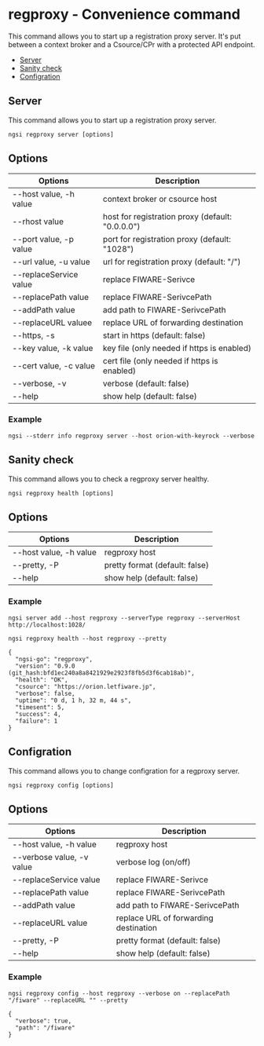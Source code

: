 # regproxy - Convenience command

This command allows you to start up a registration proxy server. It's put between a context broker and
a Csource/CPr with a protected API endpoint.

-   [Server](#server)
-   [Sanity check](#sanity-check)
-   [Configration](#config)

<a name="server"></a>

## Server

This command allows you to start up a registration proxy server.

```console
ngsi regproxy server [options]
```

## Options

| Options                | Description                                      |
| ---------------------- | ------------------------------------------------ |
| --host value, -h value | context broker or csource host                   |
| --rhost value          | host for registration proxy (default: "0.0.0.0") |
| --port value, -p value | port for registration proxy (default: "1028")    |
| --url value, -u value  | url for registration proxy (default: "/")        |
| --replaceService value | replace FIWARE-Serivce                           |
| --replacePath value    | replace FIWARE-SerivcePath                       |
| --addPath value        | add path to FIWARE-SerivcePath                   |
| --replaceURL valuee    | replace URL of forwarding destination            |
| --https, -s            | start in https (default: false)                  |
| --key value, -k value  | key file (only needed if https is enabled)       |
| --cert value, -c value | cert file (only needed if https is enabled)      |
| --verbose, -v          | verbose (default: false)                         |
| --help                 | show help (default: false)                       |

### Example

```console
ngsi --stderr info regproxy server --host orion-with-keyrock --verbose
```

<a name="sanity-check"></a>

## Sanity check

This command allows you to check a regproxy server healthy.

```console
ngsi regproxy health [options]
```

## Options

| Options                | Description                    |
| ---------------------- | ------------------------------ |
| --host value, -h value | regproxy host                  |
| --pretty, -P           | pretty format (default: false) |
| --help                 | show help (default: false)     |

### Example

```
ngsi server add --host regproxy --serverType regproxy --serverHost http://localhost:1028/
```

```
ngsi regproxy health --host regproxy --pretty
```

```
{
  "ngsi-go": "regproxy",
  "version": "0.9.0 (git_hash:bfd1ec240a8a8421929e2923f8fb5d3f6cab18ab)",
  "health": "OK",
  "csource": "https://orion.letfiware.jp",
  "verbose": false,
  "uptime": "0 d, 1 h, 32 m, 44 s",
  "timesent": 5,
  "success": 4,
  "failure": 1
}
```

<a name="config"></a>

## Configration

This command allows you to change configration for a regproxy server.

```console
ngsi regproxy config [options]
```

## Options

| Options                   | Description                           |
| ------------------------- | --------------------------------------|
| --host value, -h value    | regproxy host                         |
| --verbose value, -v value | verbose log (on/off)                  |
| --replaceService value    | replace FIWARE-Serivce                |
| --replacePath value       | replace FIWARE-SerivcePath            |
| --addPath value           | add path to FIWARE-SerivcePath        |
| --replaceURL value        | replace URL of forwarding destination |
| --pretty, -P              | pretty format (default: false)
| --help                    | show help (default: false)

### Example

```
ngsi regproxy config --host regproxy --verbose on --replacePath "/fiware" --replaceURL "" --pretty
```

```
{
  "verbose": true,
  "path": "/fiware"
}
```
